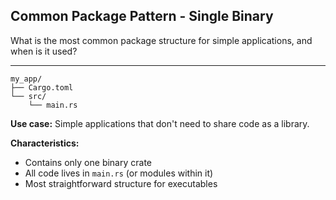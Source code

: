 ## Common Package Pattern - Single Binary

What is the most common package structure for simple applications, and when is it used?

---

```
my_app/
├── Cargo.toml
└── src/
    └── main.rs
```

**Use case:** Simple applications that don't need to share code as a library.

**Characteristics:**
- Contains only one binary crate
- All code lives in `main.rs` (or modules within it)
- Most straightforward structure for executables

